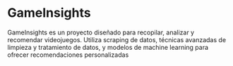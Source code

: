# GameInsights
GameInsights es un proyecto diseñado para recopilar, analizar y recomendar videojuegos. Utiliza scraping de datos, técnicas avanzadas de limpieza y tratamiento de datos, y modelos de machine learning para ofrecer recomendaciones personalizadas
